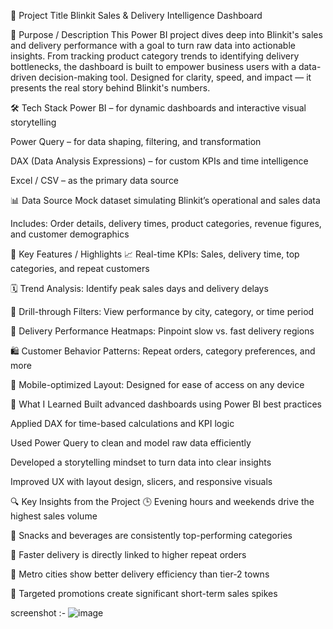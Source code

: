🛒 Project Title
Blinkit Sales & Delivery Intelligence Dashboard

🎯 Purpose / Description
This Power BI project dives deep into Blinkit's sales and delivery performance with a goal to turn raw data into actionable insights. From tracking product category trends to identifying delivery bottlenecks, the dashboard is built to empower business users with a data-driven decision-making tool. Designed for clarity, speed, and impact — it presents the real story behind Blinkit's numbers.

🛠️ Tech Stack
Power BI – for dynamic dashboards and interactive visual storytelling

Power Query – for data shaping, filtering, and transformation

DAX (Data Analysis Expressions) – for custom KPIs and time intelligence

Excel / CSV – as the primary data source

📊 Data Source
Mock dataset simulating Blinkit’s operational and sales data

Includes: Order details, delivery times, product categories, revenue figures, and customer demographics

🌟 Key Features / Highlights
📈 Real-time KPIs: Sales, delivery time, top categories, and repeat customers

🗓️ Trend Analysis: Identify peak sales days and delivery delays

🧭 Drill-through Filters: View performance by city, category, or time period

🚚 Delivery Performance Heatmaps: Pinpoint slow vs. fast delivery regions

🛍️ Customer Behavior Patterns: Repeat orders, category preferences, and more

📱 Mobile-optimized Layout: Designed for ease of access on any device

🧠 What I Learned
Built advanced dashboards using Power BI best practices

Applied DAX for time-based calculations and KPI logic

Used Power Query to clean and model raw data efficiently

Developed a storytelling mindset to turn data into clear insights

Improved UX with layout design, slicers, and responsive visuals

🔍 Key Insights from the Project
🕒 Evening hours and weekends drive the highest sales volume

🥤 Snacks and beverages are consistently top-performing categories

🚚 Faster delivery is directly linked to higher repeat orders

🌆 Metro cities show better delivery efficiency than tier-2 towns

🎁 Targeted promotions create significant short-term sales spikes


screenshot :-
![image](https://github.com/user-attachments/assets/01d48fd2-874e-4018-a8cb-e1b6606c85e8)





